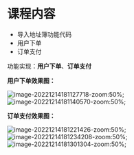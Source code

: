 # 课程内容

- 导入地址簿功能代码
- 用户下单
- 订单支付

功能实现：**用户下单**、**订单支付**

**用户下单效果图：**

![image-20221214181127718-zoom:50%;](assets/image-20221214181127718.png)    ![image-20221214181140570-zoom:50%;](assets/image-20221214181140570.png)

**订单支付效果图：**

![image-20221214181221426-zoom:50%;](assets/image-20221214181221426.png)    ![image-20221214181234208-zoom:50%;](assets/image-20221214181234208.png)    ![image-20221214181301304-zoom:50%;](assets/image-20221214181301304.png)

